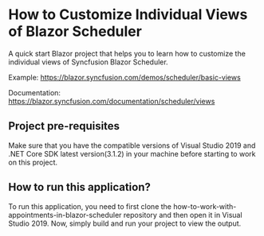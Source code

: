 # How to Customize Individual Views of Blazor Scheduler

A quick start Blazor project that helps you to learn how to customize the individual views of Syncfusion Blazor Scheduler.

Example: https://blazor.syncfusion.com/demos/scheduler/basic-views

Documentation: https://blazor.syncfusion.com/documentation/scheduler/views

## Project pre-requisites
Make sure that you have the compatible versions of Visual Studio 2019 and .NET Core SDK latest version(3.1.2) in your machine before starting to work on this project.

## How to run this application?
To run this application, you need to first clone the how-to-work-with-appointments-in-blazor-scheduler repository and then open it in Visual Studio 2019. Now, simply build and run your project to view the output.
